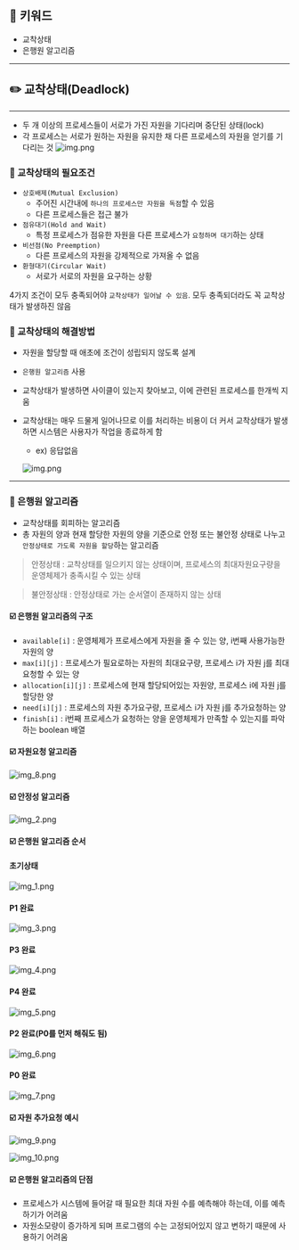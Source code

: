 ## 📓 키워드

- 교착상태
- 은행원 알고리즘

---

## ✏️ 교착상태(Deadlock)

---

- 두 개 이상의 프로세스들이 서로가 가진 자원을 기다리며 중단된 상태(lock)
- 각 프로세스는 서로가 원하는 자원을 유지한 채 다른 프로세스의 자원을 얻기를 기다리는 것
![img.png](img/교착상태.png)

### 💭 교착상태의 필요조건

- `상호배제(Mutual Exclusion)`
    - 주어진 시간내에 `하나의 프로세스만 자원을 독점`할 수 있음
    - 다른 프로세스들은 접근 불가
- `점유대기(Hold and Wait)`
    - 특정 프로세스가 점유한 자원을 다른 프로세스가 `요청하며 대기`하는 상태
- `비선점(No Preemption)`
    - 다른 프로세스의 자원을 강제적으로 가져올 수 없음 
- `환형대기(Circular Wait)`
    - 서로가 서로의 자원을 요구하는 상황

4가지 조건이 모두 충족되어야 `교착상태가 일어날 수 있음`. 모두 충족되더라도 꼭 교착상태가 발생하진 않음

### 💭 교착상태의 해결방법

- 자원을 할당할 때 애초에 조건이 성립되지 않도록 설계
- `은행원 알고리즘` 사용
- 교착상태가 발생하면 사이클이 있는지 찾아보고, 이에 관련된 프로세스를 한개씩 지움
- 교착상태는 매우 드물게 일어나므로 이를 처리하는 비용이 더 커서 교착상태가 발생하면 시스템은 사용자가 작업을 종료하게 함
    - ex) 응답없음
  
  ![img.png](img/응답없음.png)

---

### 💭 은행원 알고리즘
- 교착상태를 회피하는 알고리즘
- 총 자원의 양과 현재 할당한 자원의 양을 기준으로 안정 또는 불안정 상태로 나누고 `안정상태로 가도록 자원을 할당`하는 알고리즘

> 안정상태 : 교착상태를 일으키지 않는 상태이며, 프로세스의 최대자원요구량을 운영체제가 충족시킬 수 있는 상태

> 불안정상태 : 안정상태로 가는 순서열이 존재하지 않는 상태

#### ☑️ 은행원 알고리즘의 구조
- `available[i]` : 운영체제가 프로세스에게 자원을 줄 수 있는 양, i번째 사용가능한 자원의 양
- `max[i][j]` : 프로세스가 필요로하는 자원의 최대요구량, 프로세스 i가 자원 j를 최대요청할 수 있는 양
- `allocation[i][j]` : 프로세스에 현재 할당되어있는 자원양, 프로세스 i에 자원 j를 할당한 양
- `need[i][j]` : 프로세스의 자원 추가요구량, 프로세스 i가 자원 j를 추가요청하는 양
- `finish[i]` : i번째 프로세스가 요청하는 양을 운영체제가 만족할 수 있는지를 파악하는 boolean 배열

#### ☑️ 자원요청 알고리즘
![img_8.png](img/자원요청%20알고리즘.png)

#### ☑️ 안정성 알고리즘
![img_2.png](img/안정성알고리즘.png)

#### ☑️ 은행원 알고리즘 순서
#### 초기상태
![img_1.png](img/은행원_초기.png)
#### P1 완료
![img_3.png](img/은행원_P1.png)
#### P3 완료
![img_4.png](img/은행원_P3.png)
#### P4 완료
![img_5.png](img/은행원_P4.png)
#### P2 완료(P0를 먼저 해줘도 됨)
![img_6.png](img/은행원_P2.png)
#### P0 완료
![img_7.png](img/은행원_P0.png)

#### ☑️ 자원 추가요청 예시
![img_9.png](img/자원요청_안정.png)

![img_10.png](img/자원요청_불안정.png)

#### ☑️ 은행원 알고리즘의 단점
- 프로세스가 시스템에 들어갈 때 필요한 최대 자원 수를 예측해야 하는데, 이를 예측하기가 어려움
- 자원소모량이 증가하게 되며 프로그램의 수는 고정되어있지 않고 변하기 때문에 사용하기 어려움